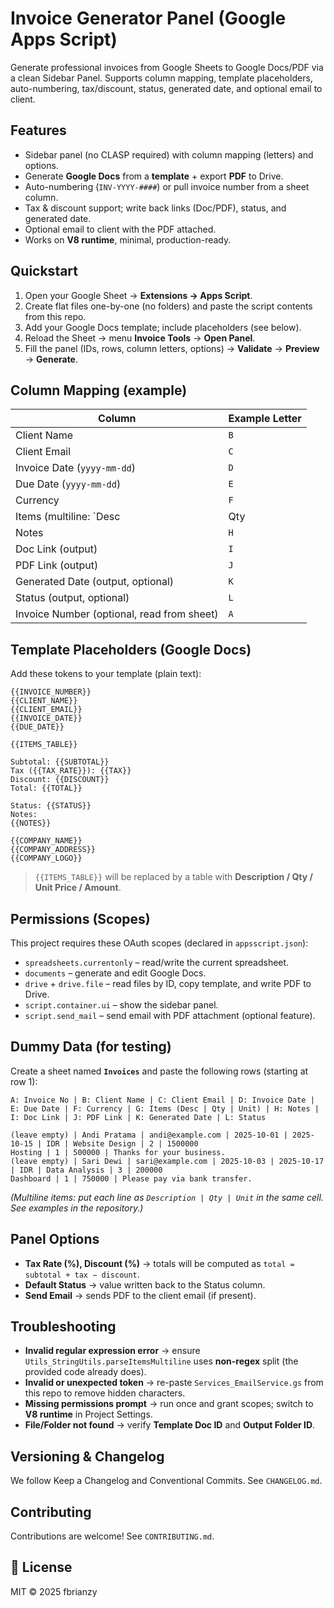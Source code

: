 # Invoice Generator Panel (Google Apps Script)

Generate professional invoices from Google Sheets to Google Docs/PDF via a clean Sidebar Panel. 
Supports column mapping, template placeholders, auto-numbering, tax/discount, status, generated date, and optional email to client.

## Features
- Sidebar panel (no CLASP required) with column mapping (letters) and options.
- Generate **Google Docs** from a **template** + export **PDF** to Drive.
- Auto-numbering (`INV-YYYY-####`) or pull invoice number from a sheet column.
- Tax & discount support; write back links (Doc/PDF), status, and generated date.
- Optional email to client with the PDF attached.
- Works on **V8 runtime**, minimal, production-ready.

## Quickstart
1. Open your Google Sheet → **Extensions → Apps Script**.
2. Create flat files one-by-one (no folders) and paste the script contents from this repo.
3. Add your Google Docs template; include placeholders (see below).
4. Reload the Sheet → menu **Invoice Tools** → **Open Panel**.
5. Fill the panel (IDs, rows, column letters, options) → **Validate** → **Preview** → **Generate**.

## Column Mapping (example)
| Column | Example Letter |
|---|---|
| Client Name | `B` |
| Client Email | `C` |
| Invoice Date (`yyyy-mm-dd`) | `D` |
| Due Date (`yyyy-mm-dd`) | `E` |
| Currency | `F` |
| Items (multiline: `Desc | Qty | Unit`) | `G` |
| Notes | `H` |
| Doc Link (output) | `I` |
| PDF Link (output) | `J` |
| Generated Date (output, optional) | `K` |
| Status (output, optional) | `L` |
| Invoice Number (optional, read from sheet) | `A` |

## Template Placeholders (Google Docs)
Add these tokens to your template (plain text):
```
{{INVOICE_NUMBER}}
{{CLIENT_NAME}}
{{CLIENT_EMAIL}}
{{INVOICE_DATE}}
{{DUE_DATE}}

{{ITEMS_TABLE}}

Subtotal: {{SUBTOTAL}}
Tax ({{TAX_RATE}}): {{TAX}}
Discount: {{DISCOUNT}}
Total: {{TOTAL}}

Status: {{STATUS}}
Notes:
{{NOTES}}

{{COMPANY_NAME}}
{{COMPANY_ADDRESS}}
{{COMPANY_LOGO}}
```
> `{{ITEMS_TABLE}}` will be replaced by a table with **Description / Qty / Unit Price / Amount**.

## Permissions (Scopes)
This project requires these OAuth scopes (declared in `appsscript.json`):
- `spreadsheets.currentonly` – read/write the current spreadsheet.
- `documents` – generate and edit Google Docs.
- `drive` + `drive.file` – read files by ID, copy template, and write PDF to Drive.
- `script.container.ui` – show the sidebar panel.
- `script.send_mail` – send email with PDF attachment (optional feature).

## Dummy Data (for testing)
Create a sheet named **`Invoices`** and paste the following rows (starting at row 1):
```
A: Invoice No | B: Client Name | C: Client Email | D: Invoice Date | E: Due Date | F: Currency | G: Items (Desc | Qty | Unit) | H: Notes | I: Doc Link | J: PDF Link | K: Generated Date | L: Status

(leave empty) | Andi Pratama | andi@example.com | 2025-10-01 | 2025-10-15 | IDR | Website Design | 2 | 1500000
Hosting | 1 | 500000 | Thanks for your business.
(leave empty) | Sari Dewi | sari@example.com | 2025-10-03 | 2025-10-17 | IDR | Data Analysis | 3 | 200000
Dashboard | 1 | 750000 | Please pay via bank transfer.
```
*(Multiline items: put each line as `Description | Qty | Unit` in the same cell. See examples in the repository.)*

## Panel Options
- **Tax Rate (%), Discount (%)** → totals will be computed as `total = subtotal + tax − discount`.
- **Default Status** → value written back to the Status column.
- **Send Email** → sends PDF to the client email (if present).

## Troubleshooting
- **Invalid regular expression error** → ensure `Utils_StringUtils.parseItemsMultiline` uses **non-regex** split (the provided code already does).
- **Invalid or unexpected token** → re-paste `Services_EmailService.gs` from this repo to remove hidden characters.
- **Missing permissions prompt** → run once and grant scopes; switch to **V8 runtime** in Project Settings.
- **File/Folder not found** → verify **Template Doc ID** and **Output Folder ID**.

## Versioning & Changelog
We follow Keep a Changelog and Conventional Commits. See `CHANGELOG.md`.

## Contributing
Contributions are welcome! See `CONTRIBUTING.md`.

## 📜 License
MIT © 2025 fbrianzy
